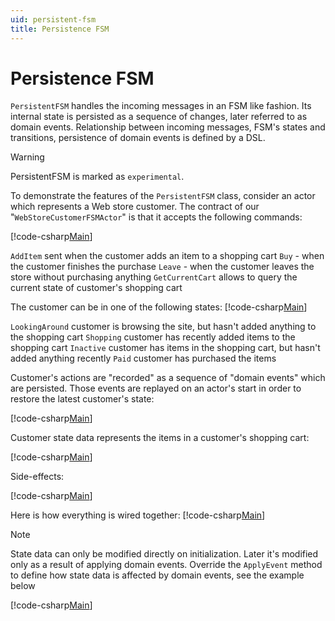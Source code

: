```yaml
---
uid: persistent-fsm
title: Persistence FSM
---
```

# Persistence FSM

`PersistentFSM` handles the incoming messages in an FSM like fashion. Its internal state is persisted as a sequence of changes, later referred to as domain events. Relationship between incoming messages, FSM's states and transitions, persistence of domain events is defined by a DSL.

> [!WARNING]
> PersistentFSM is marked as `experimental`.

To demonstrate the features of the `PersistentFSM` class, consider an actor which represents a Web store customer. The contract of our "`WebStoreCustomerFSMActor`" is that it accepts the following commands:

[!code-csharp[Main](../../examples/Persistence/PersistentFSM/PersistentFSM.Commands.cs?range=3-27)]

`AddItem` sent when the customer adds an item to a shopping cart `Buy` - when the customer finishes the purchase `Leave` - when the customer leaves the store without purchasing anything `GetCurrentCart` allows to query the current state of customer's shopping cart

The customer can be in one of the following states:
[!code-csharp[Main](../../examples/Persistence/PersistentFSM/PersistentFSM.State.cs?range=3-9)]

`LookingAround` customer is browsing the site, but hasn't added anything to the shopping cart `Shopping` customer has recently added items to the shopping cart `Inactive` customer has items in the shopping cart, but hasn't added anything recently `Paid` customer has purchased the items

Customer's actions are "recorded" as a sequence of "domain events" which are persisted. Those events are replayed on an actor's start in order to restore the latest customer's state:

[!code-csharp[Main](../../examples/Persistence/PersistentFSM/PersistentFSM.Events.cs?range=3-23)]

Customer state data represents the items in a customer's shopping cart:

[!code-csharp[Main](../../examples/Persistence/PersistentFSM/PersistentFSM.Messages.cs?range=5-65)]

Side-effects:

[!code-csharp[Main](../../examples/Persistence/PersistentFSM/PersistentFSM.SideEffects.cs?range=3-13)]

Here is how everything is wired together:
[!code-csharp[Main](../../examples/Persistence/PersistentFSM/ExamplePersistentFSM.cs?range=16-109)]

> [!NOTE]
> State data can only be modified directly on initialization. Later it's modified only as a result of applying domain events. Override the `ApplyEvent` method to define how state data is affected by domain events, see the example below

[!code-csharp[Main](../../examples/Persistence/PersistentFSM/ExamplePersistentFSM.cs?range=112-125)]
